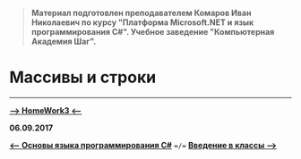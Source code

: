 > **Материал подготовлен преподавателем Комаров Иван Николаевич по курсу "Платформа Microsoft.NET и язык программирования С#". Учебное заведение "Компьютерная Академия Шаг".**

Массивы и строки
===

***

[**-->     HomeWork3     <--**]()

**06.09.2017**

[**<-- Основы языка программирования C#**](https://github.com/SuvStreet/IT_Step_C_Sharp/tree/master/ClassWork/Day2#Основы-языка-программирования-c) `=/=` [**Введение в классы -->**](https://github.com/SuvStreet/IT_Step_C_Sharp/tree/master/ClassWork/Day4#Введение-в-классы)
